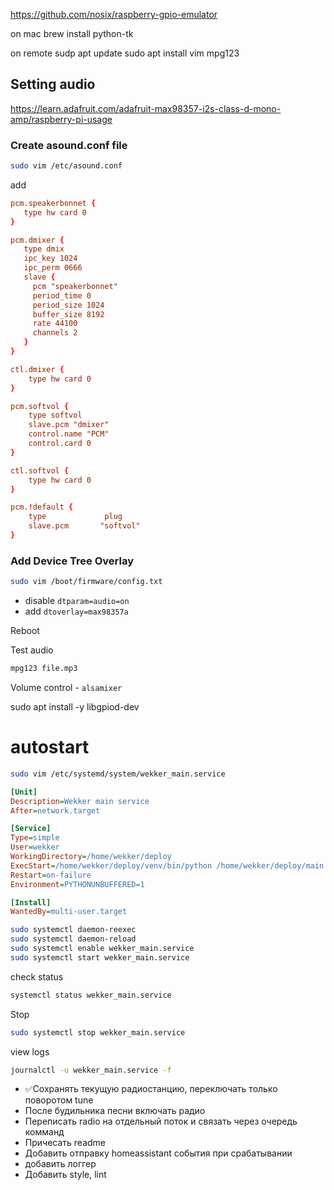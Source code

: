 https://github.com/nosix/raspberry-gpio-emulator

on mac
brew install python-tk



on remote
sudp apt update
sudo apt install vim mpg123


## Setting audio

https://learn.adafruit.com/adafruit-max98357-i2s-class-d-mono-amp/raspberry-pi-usage

### Create asound.conf file

```bash
sudo vim /etc/asound.conf
```

add

```conf
pcm.speakerbonnet {
   type hw card 0
}

pcm.dmixer {
   type dmix
   ipc_key 1024
   ipc_perm 0666
   slave {
     pcm "speakerbonnet"
     period_time 0
     period_size 1024
     buffer_size 8192
     rate 44100
     channels 2
   }
}

ctl.dmixer {
    type hw card 0
}

pcm.softvol {
    type softvol
    slave.pcm "dmixer"
    control.name "PCM"
    control.card 0
}

ctl.softvol {
    type hw card 0
}

pcm.!default {
    type             plug
    slave.pcm       "softvol"
}
```

### Add Device Tree Overlay

```bash
sudo vim /boot/firmware/config.txt
```

- disable `dtparam=audio=on`
- add `dtoverlay=max98357a`

Reboot

Test audio

```bash
mpg123 file.mp3
```

Volume control - `alsamixer`



sudo apt install -y libgpiod-dev

# autostart

```bash
sudo vim /etc/systemd/system/wekker_main.service
```

```ini
[Unit]
Description=Wekker main service
After=network.target

[Service]
Type=simple
User=wekker
WorkingDirectory=/home/wekker/deploy
ExecStart=/home/wekker/deploy/venv/bin/python /home/wekker/deploy/main.py
Restart=on-failure
Environment=PYTHONUNBUFFERED=1

[Install]
WantedBy=multi-user.target
```

```bash
sudo systemctl daemon-reexec
sudo systemctl daemon-reload
sudo systemctl enable wekker_main.service
sudo systemctl start wekker_main.service
```

check status

```bash
systemctl status wekker_main.service
```

Stop

```bash
sudo systemctl stop wekker_main.service
```

view logs

```bash
journalctl -u wekker_main.service -f
```


- ✅Сохранять текущую радиостанцию, переключать только поворотом tune
- После будильника песни включать радио
- Переписать radio на отдельный поток и связать через очередь комманд
- Причесать readme
- Добавить отправку homeassistant события при срабатывании
- добавить логгер
- Добавить style, lint
